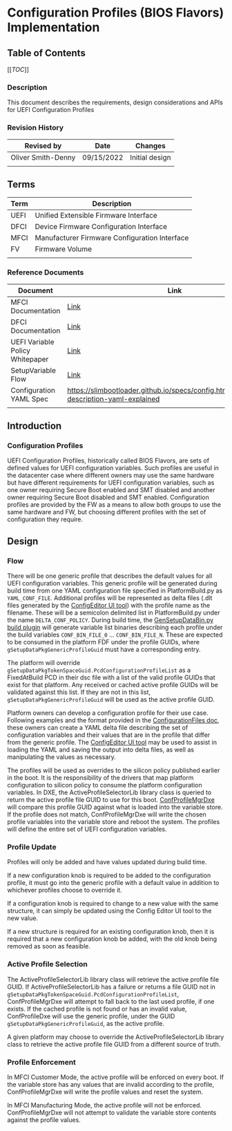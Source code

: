 # Configuration Profiles (BIOS Flavors) Implementation

## Table of Contents

[[_TOC_]]

### Description

This document describes the requirements, design considerations and APIs for UEFI Configuration Profiles

### Revision History

| Revised by   | Date      | Changes           |
| ------------ | --------- | ------------------|
| Oliver Smith-Denny   | 09/15/2022| Initial design |
|   |  |  |

## Terms

| Term   | Description                     |
| ------ | ------------------------------- |
| UEFI | Unified Extensible Firmware Interface |
| DFCI | Device Firmware Configuration Interface |
| MFCI | Manufacturer Firmware Configuration Interface |
| FV | Firmware Volume |
| | |

### Reference Documents

| Document                                  | Link                                |
| ----------------------------------------- | ----------------------------------- |
| MFCI Documentation | [Link](https://microsoft.github.io/mu/dyn/mu_plus/MfciPkg/Docs/Mfci_Feature/)  |
| DFCI Documentation | [Link](https://microsoft.github.io/mu/dyn/mu_plus/DfciPkg/Docs/Dfci_Feature/)  |
| UEFI Variable Policy Whitepaper | [Link](https://github.com/microsoft/mu_basecore/blob/release/202102/MdeModulePkg/Library/VariablePolicyLib/ReadMe.md)  |
| SetupVariable Flow | [Link](../Overview/Overview.md) |
| Configuration YAML Spec | <https://slimbootloader.github.io/specs/config.html#configuration-description-yaml-explained> |
| | |

## Introduction

### Configuration Profiles

UEFI Configuration Profiles, historically called BIOS Flavors, are sets of defined values for UEFI configuration variables.
Such profiles are useful in the datacenter case where different owners may use the same hardware but have different
requirements for UEFI configuration variables, such as one owner requiring Secure Boot enabled and SMT disabled and
another owner requiring Secure Boot disabled and SMT enabled. Configuration profiles are provided by the FW as a means
to allow both groups to use the same hardware and FW, but choosing different profiles with the set of configuration they
require.

## Design

### Flow

There will be one generic profile that describes the default values for all UEFI configuration variables. This
generic profile will be generated during build time from one YAML configuration file specified in PlatformBuild.py as
`YAML_CONF_FILE`. Additional profiles will be represented as delta files (.dlt files generated by the
[ConfigEditor UI tool](../../Tools/ConfigEditor.py))
with the profile name as the filename. These will be a semicolon delimited list in PlatformBuild.py under the name
`DELTA_CONF_POLICY`. During build time, the
[GenSetupDataBin.py build plugin](../../Plugins/GenSetupDataBin/GenSetupDataBin.py)
will generate variable list binaries describing each profile under the build variables `CONF_BIN_FILE_0` ...
`CONF_BIN_FILE_N`. These are expected to be consumed in the platform FDF under the profile GUIDs, where
`gSetupDataPkgGenericProfileGuid` must have a corresponding entry.

The platform will override `gSetupDataPkgTokenSpaceGuid.PcdConfigurationProfileList` as a FixedAtBuild PCD in their
dsc file with a list of the valid profile GUIDs that exist for that platform. Any received or cached active profile
GUIDs will be validated against this list. If they are not in this list, `gSetupDataPkgGenericProfileGuid` will be used
as the active profile GUID.

Platform owners can develop a configuration profile for their use case. Following examples and the format provided in
the [ConfigurationFiles doc](../ConfigurationFiles/ConfigurationFiles.md), these owners can create a YAML delta file
describing the set of configuration variables and their values that are in the profile that differ from the generic
profile. The [ConfigEditor UI tool](../../Tools/ConfigEditor.py) may be used to assist in loading the YAML and saving
the output into delta files, as well as manipulating the values as necessary.

The profiles will be used as overrides to the silicon policy published earlier in the boot. It is the responsibility
of the drivers that map platform configuration to silicon policy to consume the platform configuration variables.
In DXE, the ActiveProfileSelectorLib library class is queried to return the active profile file GUID to use for this
boot. [ConfProfileMgrDxe](../../ConfProfileMgrDxe/ConfProfileMgrDxe.c) will compare this profile GUID against what is
loaded into the variable store. If the profile does not match, ConfProfileMgrDxe will write the chosen profile variables
into the variable store and reboot the system. The profiles will define the entire set of UEFI configuration variables.

### Profile Update

Profiles will only be added and have values updated during build time.

If a new configuration knob is required to be added to the configuration profile, it must go into the generic profile
with a default value in addition to whichever profiles choose to override it.

If a configuration knob is required to change to a new value with the same structure, it can simply be updated using the
Config Editor UI tool to the new value.

If a new structure is required for an existing configuration knob, then it is required that a new configuration knob
be added, with the old knob being removed as soon as feasible.

### Active Profile Selection

The ActiveProfileSelectorLib library class will retrieve the active profile file GUID. If ActiveProfileSelectorLib has
a failure or returns a file GUID not in `gSetupDataPkgTokenSpaceGuid.PcdConfigurationProfileList`, ConfProfileMgrDxe
will attempt to fall back to the last used profile, if one exists. If the cached profile is not found or has an
invalid value, ConfProfileDxe will use the generic profile, under the GUID `gSetupDataPkgGenericProfileGuid`, as the
active profile.

A given platform may choose to override the ActiveProfileSelectorLib library class to retrieve the active profile file
GUID from a different source of truth.

### Profile Enforcement

In MFCI Customer Mode, the active profile will be enforced on every boot. If the variable store has any
values that are invalid according to the profile, ConfProfileMgrDxe will write the profile values and reset the system.

In MFCI Manufacturing Mode, the active profile will not be enforced. ConfProfileMgrDxe will not
attempt to validate the variable store contents against the profile values.
